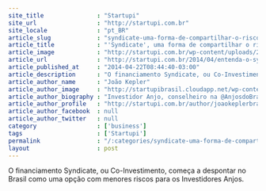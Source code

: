 ```yaml
---
site_title               : "Startupi"
site_url                 : "http://startupi.com.br"
site_locale              : "pt_BR"
article_slug             : "syndicate-uma-forma-de-compartilhar-o-risco-ao-investir-em-startups"
article_title            : "'Syndicate', uma forma de compartilhar o risco ao investir em startups"
article_image            : "http://startupi.com.br/wp-content/uploads/2014/04/syndicate_syndication1-600x250.jpg"
article_url              : "http://startupi.com.br/2014/04/entenda-o-syndicate-uma-maneira-de-compartilhar-o-risco-ao-investir-em-startups/"
article_published_at     : "2014-04-22T08:44:40-03:00"
article_description      : "O financiamento Syndicate, ou Co-Investimento, começa a despontar no Brasil como uma opção com menores riscos para os Investidores Anjos."
article_author_name      : "João Kepler"
article_author_image     : "http://startupibrasil.cloudapp.net/wp-content/uploads/2014/05/João-Kepler-Braga_avatar_1400819166.png"
article_author_biography : "Investidor Anjo, conselheiro na @AnjosdoBrasil; Associado e Mentor na @SeedInvestimentos; Cotista e Mentor nas Aceleradoras @85Labs e @StartYouUp; Cotista e Mentor em mais de 20 StartUps; Finalista do prêmio Spark Awards como Investidor Anjo do Ano 2013 e 2014; Conselheiro da @GCSM Global Council of Sales Marketing; CEO na @PlataformaSDI e-commerce Ticketing Plataform; Empreendedor Serial; Escritor e autor dos Livros “O Vendedor na Era Digital” e “Vendas & Atendimento” Palestrante; Especialista em Comércio Eletrônico, Inovação, Marketing Digital, Empreendedorismo e Vendas; Colunista de diversos Portais no Brasil; Premiado como Incentivador do Ecossistema empreendedor no Brasil; Espalhador de Ideias Digitais e Melhores Práticas em Negócios."
article_author_profile   : "http://startupi.com.br/author/joaokeplerbraga/"
article_author_facebook  : null
article_author_twitter   : null
category                 : ['business']
tags                     : ['Startupi']
permalink                : "/:categories/syndicate-uma-forma-de-compartilhar-o-risco-ao-investir-em-startups/"
layout                   : post
---
```


O financiamento Syndicate, ou Co-Investimento, começa a despontar no Brasil como uma opção com menores riscos para os Investidores Anjos.
